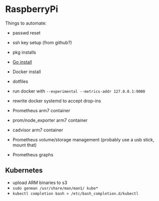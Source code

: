 # RaspberryPi

Things to automate:

- passwd reset
- ssh key setup (from github?)
- pkg installs
- [Go install](https://golang.org/doc/install/source)
- Docker install
- dotfiles

- run docker with `--experimental --metrics-addr 127.0.0.1:9000`
- rewrite docker systemd to accept drop-ins

- Prometheus arm7 container
- prom/node_exporter arm7 container
- cadvisor arm7 container

- Prometheus volume/storage management (probably use a usb stick, mount that)
- Prometheus graphs

## Kubernetes

- upload ARM binaries to s3
- `sudo genman /usr/share/man/man1/ kube*`
- `kubectl completion bash > /etc/bash_completion.d/kubectl`
